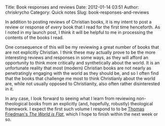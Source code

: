 Title: Book responses and reviews
Date: 2012-01-14 03:51
Author: chriskrycho
Category: Quick notes
Slug: book-responses-and-reviews

In addition to posting reviews of Christian books, it is my intent to
post a review or response of *every* book that I read for the first time
henceforth. As I noted in my launch post, I think it will be helpful to
me in processing the contents of the books I read.

One consequence of this will be my reviewing a great number of books
that are not explicitly Christian. I think these may actually prove to
be the more interesting reviews and responses in some ways, as they will
afford an opportunity to think more critically and synthetically about
the world. It is an unfortunate reality that most (modern) Christian
books are not nearly as penetratingly engaging with the world as they
should be, and so I often find that the books that challenge me most to
think Christianly about the world are, while not usually opposed to
Christianity, also often rather disinterested in it.

In any case, I look forward to seeing what I learn from reviewing
non-theological books from an explicitly (and, hopefully, robustly)
theological framework. I expect the first such volume I respond to to be
[Thomas Friedman's <cite>The World is Flat</cite>][], which I hope to
finish within the next week or so.

  [Thomas Friedman's <cite>The World is Flat</cite>]: http://www.amazon.com/gp/product/0312425074/ref=as_li_ss_tl?ie=UTF8&tag=thafl-20&linkCode=as2&camp=1789&creative=390957&creativeASIN=0312425074
